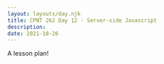 ```yaml
---
layout: layouts/day.njk
title: CPNT 262 Day 12 - Server-side Javascript
description: 
date: 2021-10-26
---
```


A lesson plan!